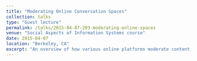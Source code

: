 ```yaml
---
title: "Moderating Online Conversation Spaces"
collection: talks
type: "Guest lecture"
permalink: /talks/2015-04-07-203-moderating-online-spaces
venue: "Social Aspects of Information Systems course"
date: 2015-04-07
location: "Berkeley, CA"
excerpt: "An overview of how various online platforms moderate content, discussing issues that link up to the theories discussed in the Social Aspects of Information Systems class."
---
```


